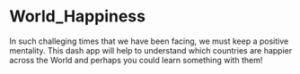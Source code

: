 # World_Happiness

In such challeging times that we have been facing, we must keep a positive mentality.
This dash app will help to understand which countries are happier across the World and perhaps you could learn something with them! 
